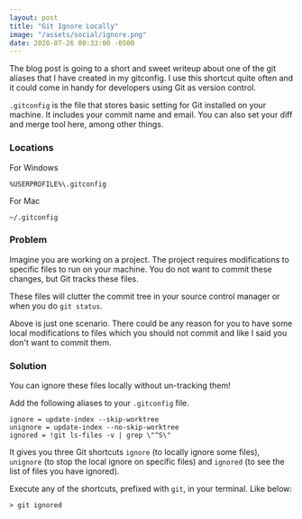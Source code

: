 ```yaml
---
layout: post
title: "Git Ignore Locally"
image: "/assets/social/ignore.png"
date: 2020-07-26 00:33:00 -0500
---
```


The blog post is going to a short and sweet writeup about one of the git aliases that I have created in my gitconfig. I use this shortcut quite often and it could come in handy for developers using Git as version control.

`.gitconfig` is the file that stores basic setting for Git installed on your machine. It includes your commit name and email. You can also set your diff and merge tool here, among other things.

### Locations

For Windows

```
%USERPROFILE%\.gitconfig
```

For Mac

```
~/.gitconfig
```

### Problem

Imagine you are working on a project. The project requires modifications to specific files to run on your machine. You do not want to commit these changes, but Git tracks these files.

These files will clutter the commit tree in your source control manager or when you do `git status`.

Above is just one scenario. There could be any reason for you to have some local modifications to files which you should not commit and like I said you don't want to commit them.

### Solution

You can ignore these files locally without un-tracking them!

Add the following aliases to your `.gitconfig` file.

```
ignore = update-index --skip-worktree
unignore = update-index --no-skip-worktree
ignored = !git ls-files -v | grep \"^S\"
```

It gives you three Git shortcuts `ignore` (to locally ignore some files), `unignore` (to stop the local ignore on specific files) and `ignored` (to see the list of files you have ignored).

Execute any of the shortcuts, prefixed with `git`, in your terminal. Like below:

```console
> git ignored
```
